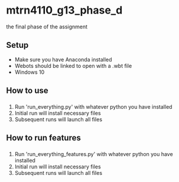 # mtrn4110_g13_phase_d
the final phase of the assignment

## Setup
* Make sure you have Anaconda installed
* Webots should be linked to open with a .wbt file
* Windows 10

## How to use
###
1. Run 'run_everything.py' with whatever python you have installed
1. Initial run will install necessary files
1. Subsequent runs will launch all files

## How to run features
###
1. Run 'run_everything_features.py' with whatever python you have installed
1. Initial run will install necessary files
1. Subsequent runs will launch all files
